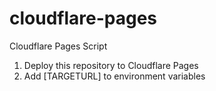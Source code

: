 # cloudflare-pages
Cloudflare Pages Script

1. Deploy this repository to Cloudflare Pages
2. Add [TARGETURL] to environment variables
